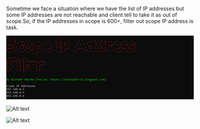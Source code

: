Sometime we face a situation where we have the list of IP addresses but some IP addresses are not reachable and client tell to take it as out of scope.So, if the IP addresses in scope is 600+, filter out scope IP address is task.

![Alt text](https://raw.githubusercontent.com/crazywifi/Filtering_Out_Outofscope_IP_From_Scope/master/1.PNG)

![Alt text](https://raw.githubusercontent.com/crazywifi/Filtering_Out_Outofscope_IP_From_Scope/master/2.PNG)

![Alt text](https://raw.githubusercontent.com/crazywifi/Filtering_Out_Outofscope_IP_From_Scope/master/3.PNG)
